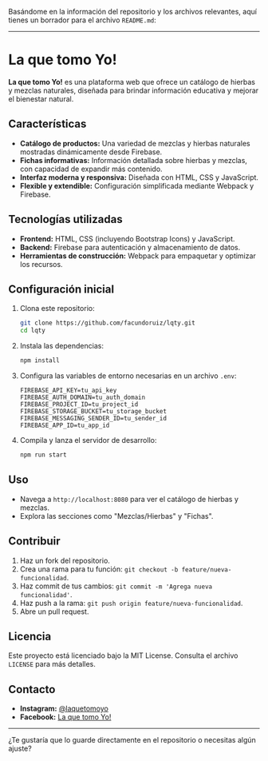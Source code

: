 Basándome en la información del repositorio y los archivos relevantes, aquí tienes un borrador para el archivo `README.md`:

---

# La que tomo Yo!

**La que tomo Yo!** es una plataforma web que ofrece un catálogo de hierbas y mezclas naturales, diseñada para brindar información educativa y mejorar el bienestar natural.

## Características

- **Catálogo de productos:** Una variedad de mezclas y hierbas naturales mostradas dinámicamente desde Firebase.
- **Fichas informativas:** Información detallada sobre hierbas y mezclas, con capacidad de expandir más contenido.
- **Interfaz moderna y responsiva:** Diseñada con HTML, CSS y JavaScript.
- **Flexible y extendible:** Configuración simplificada mediante Webpack y Firebase.

## Tecnologías utilizadas

- **Frontend:** HTML, CSS (incluyendo Bootstrap Icons) y JavaScript.
- **Backend:** Firebase para autenticación y almacenamiento de datos.
- **Herramientas de construcción:** Webpack para empaquetar y optimizar los recursos.

## Configuración inicial

1. Clona este repositorio:
   ```bash
   git clone https://github.com/facundoruiz/lqty.git
   cd lqty
   ```

2. Instala las dependencias:
   ```bash
   npm install
   ```

3. Configura las variables de entorno necesarias en un archivo `.env`:
   ```env
   FIREBASE_API_KEY=tu_api_key
   FIREBASE_AUTH_DOMAIN=tu_auth_domain
   FIREBASE_PROJECT_ID=tu_project_id
   FIREBASE_STORAGE_BUCKET=tu_storage_bucket
   FIREBASE_MESSAGING_SENDER_ID=tu_sender_id
   FIREBASE_APP_ID=tu_app_id
   ```

4. Compila y lanza el servidor de desarrollo:
   ```bash
   npm run start
   ```

## Uso

- Navega a `http://localhost:8080` para ver el catálogo de hierbas y mezclas.
- Explora las secciones como "Mezclas/Hierbas" y "Fichas".

## Contribuir

1. Haz un fork del repositorio.
2. Crea una rama para tu función: `git checkout -b feature/nueva-funcionalidad`.
3. Haz commit de tus cambios: `git commit -m 'Agrega nueva funcionalidad'`.
4. Haz push a la rama: `git push origin feature/nueva-funcionalidad`.
5. Abre un pull request.

## Licencia

Este proyecto está licenciado bajo la MIT License. Consulta el archivo `LICENSE` para más detalles.

## Contacto

- **Instagram:** [@laquetomoyo](https://www.instagram.com/laquetomoyo)
- **Facebook:** [La que tomo Yo!](https://www.facebook.com/laquetomoyo)

---

¿Te gustaría que lo guarde directamente en el repositorio o necesitas algún ajuste?

